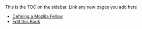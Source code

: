 This is the TOC on the sidebar. Link any new pages you add here

* [Defining a Mozilla Fellow](01-defining-fellow.md)
* [Edit this Book](CONTRIBUTING.md)
